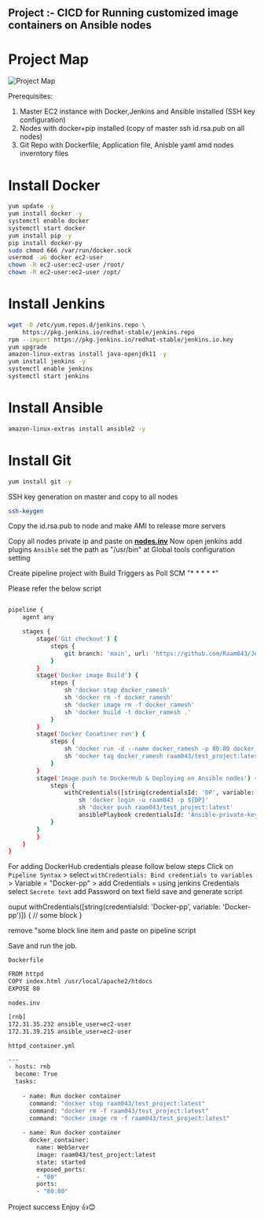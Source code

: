 ## Project :- CICD for Running customized image containers on Ansible nodes


# Project Map
![Project Map](https://user-images.githubusercontent.com/111989928/198696150-0ec910dc-096f-402e-8917-2c719133825e.png)




Prerequisites:
1. Master EC2 instance with Docker,Jenkins and Ansible installed (SSH key configuration)
2. Nodes with docker+pip installed (copy of master ssh id.rsa.pub on all nodes)
3. Git Repo with Dockerfile, Application file, Anisble yaml amd nodes inverntory files


# Install Docker
```sh
yum update -y
yum install docker -y
systemctl enable docker
systemctl start docker
yum install pip -y
pip install docker-py
sudo chmod 666 /var/run/docker.sock
usermod -aG docker ec2-user
chown -R ec2-user:ec2-user /root/
chown -R ec2-user:ec2-user /opt/

```

# Install Jenkins
```sh
wget -O /etc/yum.repos.d/jenkins.repo \
    https://pkg.jenkins.io/redhat-stable/jenkins.repo
rpm --import https://pkg.jenkins.io/redhat-stable/jenkins.io.key
yum upgrade
amazon-linux-extras install java-openjdk11 -y
yum install jenkins -y
systemctl enable jenkins
systemctl start jenkins
```

# Install Ansible 
```sh
amazon-linux-extras install ansible2 -y
```

# Install Git
```sh
yum install git -y
```

SSH key generation on master and copy to all nodes

```sh
ssh-keygen
```
Copy the id.rsa.pub to node and make AMI to release more servers

Copy all nodes private ip and paste on **[nodes.inv](https://github.com/Raam043/CICD_Project-Deploy_Webapp_to_docker_containers_using_Ansible-LINUX/blob/2360cc582c9fe661424b4dde6e6ffb77d44c3547/nodes.inv)**
Now open jenkins add plugins `Ansible` set the path as "/usr/bin" at Global tools configuration setting

Create pipeline project with Build Triggers as Poll SCM "* * * * *"

Please refer the below script 
```sh

pipeline {
    agent any

    stages {
        stage('Git checkout') {
            steps {
                git branch: 'main', url: 'https://github.com/Raam043/Jenkins-project-test.git'
            }
        }
        stage('Docker image Build') {
            steps {
                sh 'docker stop docker_ramesh'
                sh 'docker rm -f docker_ramesh'
                sh 'docker image rm -f docker_ramesh'
                sh 'docker build -t docker_ramesh .'
            }
        }
        stage('Docker Conatiner run') {
            steps {
                sh 'docker run -d --name docker_ramesh -p 80:80 docker_ramesh'
                sh 'docker tag docker_ramesh raam043/test_project:latest'
            }
        }
        stage('Image push to DockerHub & Deploying on Ansible nodes') {
            steps {
                withCredentials([string(credentialsId: 'DP', variable: 'DP')]) {
                    sh 'docker login -u raam043 -p ${DP}'
                    sh 'docker push raam043/test_project:latest'
                    ansiblePlaybook credentialsId: 'Ansible-private-key', disableHostKeyChecking: true, installation: 'ansible', inventory: 'nodes.inv', playbook: 'httpd_container.yml'
            }
        }
        }
    }
}


```

For adding DockerHub credentials please follow below steps
Click on `Pipeline Syntax` > select `withCredentials: Bind credentials to variables` > Variable = "Docker-pp" > add Credentials = using jenkins Credentials 
select `Secrete text` add Password on text field save and generate script

ouput
withCredentials([string(credentialsId: 'Docker-pp', variable: 'Docker-pp')]) {
    // some block
}

remove "some block line item and paste on pipeline script

Save and run the job.



`Dockerfile`
```sh
FROM httpd
COPY index.html /usr/local/apache2/htdocs
EXPOSE 80
```


`nodes.inv`
```sh
[rnb]
172.31.35.232 ansible_user=ec2-user
172.31.39.215 ansible_user=ec2-user
```

`httpd_container.yml`
```sh
---
- hosts: rnb
  become: True
  tasks:
        
    - name: Run docker container
      command: "docker stop raam043/test_project:latest"
      command: "docker rm -f raam043/test_project:latest"
      command: "docker image rm -f raam043/test_project:latest"
      
    - name: Run docker container
      docker_container:
        name: WebServer
        image: raam043/test_project:latest
        state: started
        exposed_ports:
        - "80"
        ports:
        - "80:80"
 ```
 
 
 Project success Enjoy 👍😊
